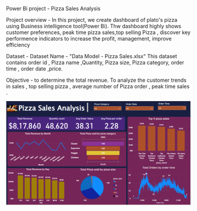 Power Bi project - Pizza Sales Analysis

Project overview - 
  In this project, we create dashboard of plato's pizza using Business intelligence tool(Power Bi). Thw dashboard highly shows customer preferences, peak time pizza sales,top selling Pizza , discover key performence indicators to increase the profit, management, improve efficiency

  Dataset - 
   Dataset Name - "Data Model - Pizza Sales.xlsx" 
  This dataset contains order id , Pizza name ,Quantity, Pizza size, Pizza category, order time , order date ,price.

  Objective -
   to determine the total revenue. To analyze the customer trends in sales , top selling pizza , average number of Pizza order , peak time sales . 


   ![image alt](https://github.com/Sakshi166s/Pizza-sales-dashboard/blob/904a99ff2e45c0449a8a846019e5bbab5e8c5ccf/Dashboard.png)
  
